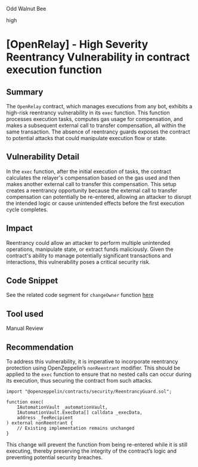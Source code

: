 Odd Walnut Bee

high

# [OpenRelay] - High Severity Reentrancy Vulnerability in contract execution function

## Summary
The `OpenRelay` contract, which manages executions from any bot, exhibits a high-risk reentrancy vulnerability in its `exec` function. This function processes execution tasks, computes gas usage for compensation, and makes a subsequent external call to transfer compensation, all within the same transaction. The absence of reentrancy guards exposes the contract to potential attacks that could manipulate execution flow or state.

## Vulnerability Detail
In the `exec` function, after the initial execution of tasks, the contract calculates the relayer's compensation based on the gas used and then makes another external call to transfer this compensation. This setup creates a reentrancy opportunity because the external call to transfer compensation can potentially be re-entered, allowing an attacker to disrupt the intended logic or cause unintended effects before the first execution cycle completes.

## Impact
Reentrancy could allow an attacker to perform multiple unintended operations, manipulate state, or extract funds maliciously. Given the contract's ability to manage potentially significant transactions and interactions, this vulnerability poses a critical security risk.

## Code Snippet
See the related code segment for `changeOwner` function [here](https://github.com/sherlock-audit/2024-04-xkeeper/blob/main/xkeeper-core/solidity/contracts/relays/OpenRelay.sol#L21-L43)

## Tool used
Manual Review

## Recommendation
To address this vulnerability, it is imperative to incorporate reentrancy protection using OpenZeppelin’s `nonReentrant` modifier. This should be applied to the `exec` function to ensure that no nested calls can occur during its execution, thus securing the contract from such attacks.

```solidity
import "@openzeppelin/contracts/security/ReentrancyGuard.sol";

function exec(
    IAutomationVault _automationVault,
    IAutomationVault.ExecData[] calldata _execData,
    address _feeRecipient
) external nonReentrant {
    // Existing implementation remains unchanged
}
```

This change will prevent the function from being re-entered while it is still executing, thereby preserving the integrity of the contract’s logic and preventing potential security breaches.